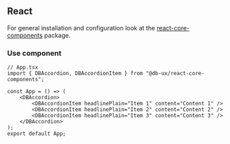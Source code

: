 <!--
SPDX-FileCopyrightText: 2025 DB Systel GmbH

SPDX-License-Identifier: Apache-2.0
-->

## React

For general installation and configuration look at the [react-core-components](https://www.npmjs.com/package/@db-ux/react-core-components) package.

### Use component

```tsx App.tsx
// App.tsx
import { DBAccordion, DBAccordionItem } from "@db-ux/react-core-components";

const App = () => (
	<DBAccordion>
		<DBAccordionItem headlinePlain="Item 1" content="Content 1" />
		<DBAccordionItem headlinePlain="Item 2" content="Content 2" />
		<DBAccordionItem headlinePlain="Item 3" content="Content 3" />
	</DBAccordion>
);
export default App;
```

